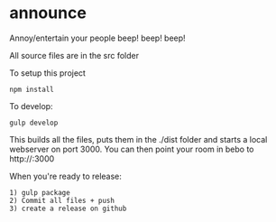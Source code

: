# announce

Annoy/entertain your people
beep! beep! beep!

All source files are in the src folder

To setup this project
```
npm install
```

To develop:
```
gulp develop
```

This builds all the files, puts them in the ./dist folder and starts a local webserver on port 3000. You can then point your room in bebo to http://<your ip address>:3000

When you're ready to release:
```
1) gulp package
2) Commit all files + push
3) create a release on github
```
